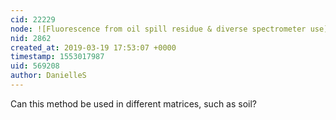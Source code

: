 ```yaml
---
cid: 22229
node: ![Fluorescence from oil spill residue & diverse spectrometer use](../notes/warren/7-18-2012/fluorescence-oil-spill-residue-diverse-spectrometer-use)
nid: 2862
created_at: 2019-03-19 17:53:07 +0000
timestamp: 1553017987
uid: 569208
author: DanielleS
---
```


 Can this method be used in different matrices, such as soil?